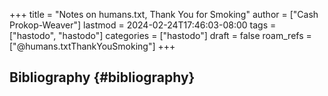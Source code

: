 +++
title = "Notes on humans.txt, Thank You for Smoking"
author = ["Cash Prokop-Weaver"]
lastmod = 2024-02-24T17:46:03-08:00
tags = ["hastodo", "hastodo"]
categories = ["hastodo"]
draft = false
roam_refs = ["@humans.txtThankYouSmoking"]
+++

## Bibliography {#bibliography}

<style>.csl-entry{text-indent: -1.5em; margin-left: 1.5em;}</style><div class="csl-bib-body">
</div>
